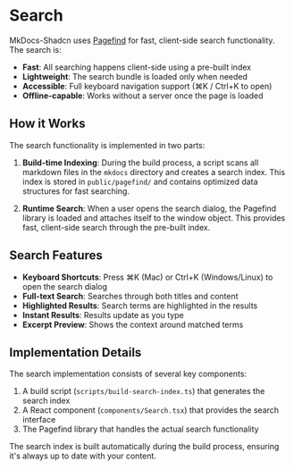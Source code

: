 # Search

MkDocs-Shadcn uses [Pagefind](https://pagefind.app/) for fast, client-side search functionality. The search is:

- **Fast**: All searching happens client-side using a pre-built index
- **Lightweight**: The search bundle is loaded only when needed
- **Accessible**: Full keyboard navigation support (⌘K / Ctrl+K to open)
- **Offline-capable**: Works without a server once the page is loaded

## How it Works

The search functionality is implemented in two parts:

1. **Build-time Indexing**: During the build process, a script scans all markdown files in the `mkdocs` directory and creates a search index. This index is stored in `public/pagefind/` and contains optimized data structures for fast searching.

2. **Runtime Search**: When a user opens the search dialog, the Pagefind library is loaded and attaches itself to the window object. This provides fast, client-side search through the pre-built index.

## Search Features

- **Keyboard Shortcuts**: Press ⌘K (Mac) or Ctrl+K (Windows/Linux) to open the search dialog
- **Full-text Search**: Searches through both titles and content
- **Highlighted Results**: Search terms are highlighted in the results
- **Instant Results**: Results update as you type
- **Excerpt Preview**: Shows the context around matched terms

## Implementation Details

The search implementation consists of several key components:

1. A build script (`scripts/build-search-index.ts`) that generates the search index
2. A React component (`components/Search.tsx`) that provides the search interface
3. The Pagefind library that handles the actual search functionality

The search index is built automatically during the build process, ensuring it's always up to date with your content.
